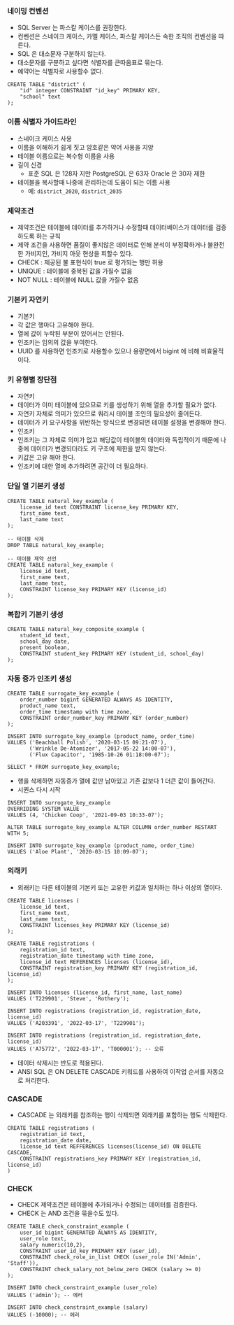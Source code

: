 
### 네이밍 컨벤션

* SQL Server 는 파스칼 케이스를 권장한다.
* 컨벤션은 스네이크 케이스, 카멜 케이스, 파스칼 케이스든 속한 조직의 컨벤션을 따른다.
* SQL 은 대소문자 구분하지 않는다.
* 대소문자를 구분하고 싶다면 식별자를 큰따옴표로 묶는다.
* 예약어는 식별자로 사용할수 없다.
```
CREATE TABLE "district" (
    "id" integer CONSTRAINT "id_key" PRIMARY KEY,
    "school" text
);
```

### 이름 식별자 가이드라인

* 스네이크 케이스 사용
* 이름을 이해하기 쉽게 짓고 암호같은 약어 사용을 지양
* 테이블 이름으로는 복수형 이름을 사용
* 길이 신경
  * 표준 SQL 은 128자 지만 PostgreSQL 은 63자 Oracle 은 30자 제한
* 테이블을 복사할때 나중에 관리하는데 도움이 되는 이름 사용
  * 예: `district_2020`, `district_2035`

### 제약조건

* 제약조건은 테이블에 데이터를 추가하거나 수정할때 데이터베이스가 데이터를 검증하도록 하는 규칙
* 제약 조건을 사용하면 품질이 좋지않은 데이터로 인해 분석이 부정확하거나 불완전한 가비지인, 가비지 아웃 현상을 피할수 있다.
* CHECK : 제공된 불 표현식이 true 로 평가되는 행만 허용
* UNIQUE : 테이블에 중복된 값을 가질수 없음
* NOT NULL : 테이블에 NULL 값을 가질수 없음

### 기본키 자연키

* 기본키
* 각 값은 행마다 고유해야 한다.
* 열에 값이 누락된 부분이 있어서는 안된다.
* 인조키는 임의의 값을 부여한다.
* UUID 를 사용하면 인조키로 사용할수 있으나 용량면에서 bigint 에 비해 비효율적이다.

### 키 유형별 장단점

* 자연키
* 데이터가 이미 테이블에 있으므로 키를 생성하기 위해 열을 추가할 필요가 없다.
* 자연키 자체로 의미가 있으므로 쿼리시 테이블 조인의 필요성이 줄어든다.
* 데이터가 키 요구사항을 위반하는 방식으로 변경되면 테이블 설정을 변경해야 한다.
* 인조키
* 인조키는 그 자체로 의미가 없고 해당값이 테이블의 데이터와 독립적이기 때문에 나중에 데이터가 변경되더라도 키 구조에 제한을 받지 않는다.
* 키값은 고유 해야 한다.
* 인조키에 대한 열에 추가하려면 공간이 더 필요하다.

### 단일 열 기본키 생성

```
CREATE TABLE natural_key_example (
    license_id text CONSTRAINT license_key PRIMARY KEY,
    first_name text,
    last_name text
);

-- 테이블 삭제
DROP TABLE natural_key_example;

-- 테이블 제약 선언
CREATE TABLE natural_key_example (
    license_id text,
    first_name text,
    last_name text,
    CONSTRAINT license_key PRIMARY KEY (license_id)
);
```

### 복합키 기본키 생성

```
CREATE TABLE natural_key_composite_example (
    student_id text,
    school_day date,
    present boolean,
    CONSTRAINT student_key PRIMARY KEY (student_id, school_day)
);
```

### 자동 증가 인조키 생성

```
CREATE TABLE surrogate_key_example (
    order_number bigint GENERATED ALWAYS AS IDENTITY,
    product_name text,
    order_time timestamp with time zone,
    CONSTRAINT order_number_key PRIMARY KEY (order_number)
);

INSERT INTO surrogate_key_example (product_name, order_time)
VALUES ('Beachball Polish', '2020-03-15 09:21-07'),
       ('Wrinkle De-Atomizer', '2017-05-22 14:00-07'),
       ('Flux Capacitor', '1985-10-26 01:18:00-07');

SELECT * FROM surrogate_key_example;
```
* 행을 삭제하면 자동증가 열에 값만 남아있고 기존 값보다 1 더큰 값이 들어간다.
* 시퀀스 다시 시작
```
INSERT INTO surrogate_key_example
OVERRIDING SYSTEM VALUE
VALUES (4, 'Chicken Coop', '2021-09-03 10:33-07');

ALTER TABLE surrogate_key_example ALTER COLUMN order_number RESTART WITH 5;

INSERT INTO surrogate_key_example (product_name, order_time)
VALUES ('Aloe Plant', '2020-03-15 10:09-07');
```

### 외래키

* 외래키는 다른 테이블의 기본키 또는 고유한 키값과 일치하는 하나 이상의 열이다.
```
CREATE TABLE licenses (
    license_id text,
    first_name text,
    last_name text,
    CONSTRAINT licenses_key PRIMARY KEY (license_id)
);

CREATE TABLE registrations (
    registration_id text,
    registration_date timestamp with time zone,
    license_id text REFERENCES licenses (license_id),
    CONSTRAINT registration_key PRIMARY KEY (registration_id, license_id)
);

INSERT INTO licenses (license_id, first_name, last_name)
VALUES ('T229901', 'Steve', 'Rothery');

INSERT INTO registrations (registration_id, registration_date, license_id)
VALUES ('A203391', '2022-03-17', 'T229901');

INSERT INTO registrations (registration_id, registration_date, license_id)
VALUES ('A75772', '2022-03-17', 'T000001'); -- 오류
```
* 데이터 삭제시는 반도로 적용된다.
* ANSI SQL 은 ON DELETE CASCADE 키워드를 사용하여 이작업 순서를 자동으로 처리한다.

### CASCADE

* CASCADE 는 외래키를 참조하는 행이 삭제되면 외래키를 포함하는 행도 삭제한다.
```
CREATE TABLE registrations (
    registration_id text,
    registration_date date,
    license_id text REFFERENCES licenses(license_id) ON DELETE CASCADE,
    CONSTRAINT registrations_key PRIMARY KEY (registration_id, license_id)
)
```

### CHECK

* CHECK 제약조건은 테이블에 추가되거나 수정되는 데이터를 검증한다.
* CHECK 는 AND 조건을 묶을수도 있다.
```
CREATE TABLE check_constraint_example (
    user_id bigint GENERATED ALWAYS AS IDENTITY,
    user_role text,
    salary numeric(10,2),
    CONSTRAINT user_id_key PRIMARY KEY (user_id),
    CONSTRAINT check_role_in_list CHECK (user_role IN('Admin', 'Staff')),
    CONSTRAINT check_salary_not_below_zero CHECK (salary >= 0)
);

INSERT INTO check_constraint_example (user_role)
VALUES ('admin'); -- 에러

INSERT INTO check_constraint_example (salary)
VALUES (-10000); -- 에러
```